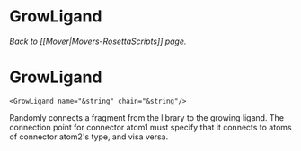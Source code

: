 # GrowLigand
*Back to [[Mover|Movers-RosettaScripts]] page.*
# GrowLigand

```
<GrowLigand name="&string" chain="&string"/>
```

Randomly connects a fragment from the library to the growing ligand. The connection point for connector atom1 must specify that it connects to atoms of connector atom2's type, and visa versa.


